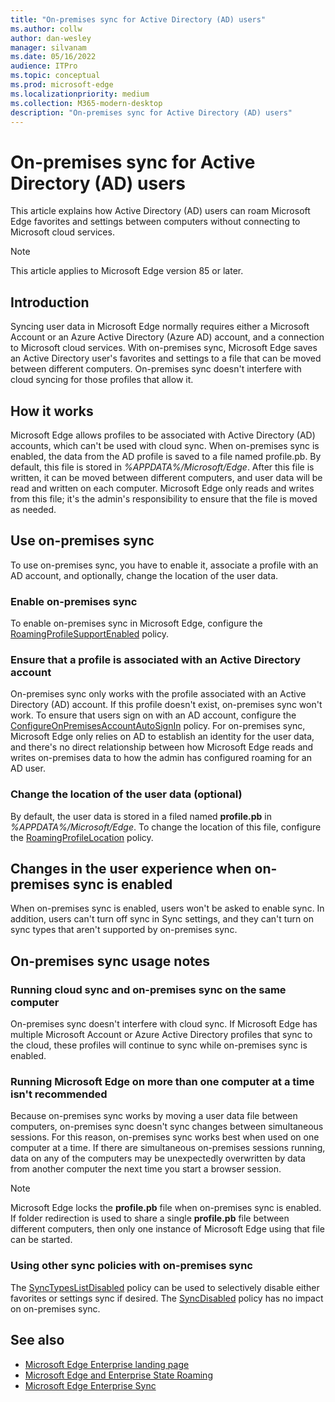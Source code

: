 ```yaml
---
title: "On-premises sync for Active Directory (AD) users"
ms.author: collw
author: dan-wesley
manager: silvanam
ms.date: 05/16/2022
audience: ITPro
ms.topic: conceptual
ms.prod: microsoft-edge
ms.localizationpriority: medium
ms.collection: M365-modern-desktop
description: "On-premises sync for Active Directory (AD) users"
---
```


# On-premises sync for Active Directory (AD) users

This article explains how Active Directory (AD) users can roam Microsoft Edge favorites and settings between computers without connecting to Microsoft cloud services.

> [!NOTE]
> This article applies to Microsoft Edge version 85 or later.

## Introduction

Syncing user data in Microsoft Edge normally requires either a Microsoft Account or an Azure Active Directory (Azure AD) account, and a connection to Microsoft cloud services. With on-premises sync, Microsoft Edge saves an Active Directory user's favorites and settings to a file that can be moved between different computers. On-premises sync doesn't interfere with cloud syncing for those profiles that allow it.

## How it works

Microsoft Edge allows profiles to be associated with Active Directory (AD) accounts, which can't be used with cloud sync. When on-premises sync is enabled, the data from the AD profile is saved to a file named profile.pb. By default, this file is stored in *%APPDATA%/Microsoft/Edge*. After this file is written, it can be moved between different computers, and user data will be read and written on each computer. Microsoft Edge only reads and writes from this file; it's the admin's responsibility to ensure that the file is moved as needed.

## Use on-premises sync

To use on-premises sync, you have to enable it, associate a profile with an AD account, and optionally, change the location of the user data.

### Enable on-premises sync

To enable on-premises sync in Microsoft Edge, configure the [RoamingProfileSupportEnabled](./microsoft-edge-policies.md#roamingprofilesupportenabled) policy.

### Ensure that a profile is associated with an Active Directory account

On-premises sync only works with the profile associated with an Active Directory (AD) account. If this profile doesn't exist, on-premises sync won't work. To ensure that users sign on with an AD account, configure the [ConfigureOnPremisesAccountAutoSignIn](./microsoft-edge-policies.md#configureonpremisesaccountautosignin) policy. For on-premises sync, Microsoft Edge only relies on AD to establish an identity for the user data, and there's no direct relationship between how Microsoft Edge reads and writes on-premises data to how the admin has configured roaming for an AD user.

### Change the location of the user data (optional)

By default, the user data is stored in a filed named **profile.pb** in *%APPDATA%/Microsoft/Edge*. To change the location of this file, configure the [RoamingProfileLocation](./microsoft-edge-policies.md#roamingprofilelocation) policy.

## Changes in the user experience when on-premises sync is enabled

When on-premises sync is enabled, users won't be asked to enable sync. In addition, users can't turn off sync in Sync settings, and they can't turn on sync types that aren't supported by on-premises sync.

## On-premises sync usage notes

### Running cloud sync and on-premises sync on the same computer

On-premises sync doesn't interfere with cloud sync. If Microsoft Edge has multiple Microsoft Account or Azure Active Directory profiles that sync to the cloud, these profiles will continue to sync while on-premises sync is enabled.

### Running Microsoft Edge on more than one computer at a time isn't recommended

Because on-premises sync works by moving a user data file between computers, on-premises sync doesn't sync changes between simultaneous sessions. For this reason, on-premises sync works best when used on one computer at a time. If there are simultaneous on-premises sessions running, data on any of the computers may be unexpectedly overwritten by data from another computer the next time you start a browser session.

> [!NOTE]
> Microsoft Edge locks the **profile.pb** file when on-premises sync is enabled. If folder redirection is used to share a single **profile.pb** file between different computers, then only one instance of Microsoft Edge using that file can be started.

### Using other sync policies with on-premises sync

The [SyncTypesListDisabled](./microsoft-edge-policies.md#synctypeslistdisabled) policy can be used to selectively disable either favorites or settings sync if desired. The [SyncDisabled](./microsoft-edge-policies.md#syncdisabled) policy has no impact on on-premises sync.

## See also

- [Microsoft Edge Enterprise landing page](https://aka.ms/EdgeEnterprise)
- [Microsoft Edge and Enterprise State Roaming](microsoft-edge-enterprise-state-roaming.md)
- [Microsoft Edge Enterprise Sync](microsoft-edge-enterprise-sync.md)